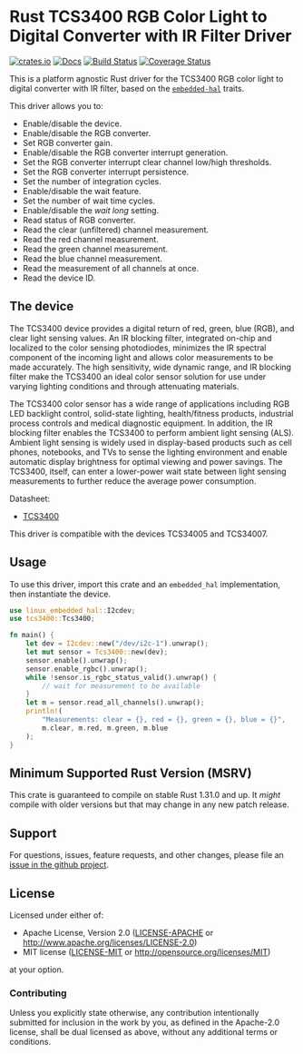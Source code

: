 # Rust TCS3400 RGB Color Light to Digital Converter with IR Filter Driver

[![crates.io](https://img.shields.io/crates/v/tcs3400.svg)](https://crates.io/crates/tcs3400)
[![Docs](https://docs.rs/tcs3400/badge.svg)](https://docs.rs/tcs3400)
[![Build Status](https://github.com/andresv/tcs3400-rs/workflows/Build/badge.svg)](https://github.com/andresv/tcs3400-rs/actions?query=workflow%3ABuild)
[![Coverage Status](https://coveralls.io/repos/github/andresv/tcs3400-rs/badge.svg?branch=master)](https://coveralls.io/github/andresv/tcs3400-rs?branch=master)

This is a platform agnostic Rust driver for the TCS3400 RGB color light to
digital converter with IR filter, based on the [`embedded-hal`] traits.

[`embedded-hal`]: https://github.com/rust-embedded/embedded-hal

This driver allows you to:
- Enable/disable the device.
- Enable/disable the RGB converter.
- Set RGB converter gain.
- Enable/disable the RGB converter interrupt generation.
- Set the RGB converter interrupt clear channel low/high thresholds.
- Set the RGB converter interrupt persistence.
- Set the number of integration cycles.
- Enable/disable the wait feature.
- Set the number of wait time cycles.
- Enable/disable the *wait long* setting.
- Read status of RGB converter.
- Read the clear (unfiltered) channel measurement.
- Read the red channel measurement.
- Read the green channel measurement.
- Read the blue channel measurement.
- Read the measurement of all channels at once.
- Read the device ID.

## The device
The TCS3400 device provides a digital return of red, green, blue (RGB), and
clear light sensing values. An IR blocking filter, integrated on-chip and
localized to the color sensing photodiodes, minimizes the IR spectral
component of the incoming light and allows color measurements to be made
accurately. The high sensitivity, wide dynamic range, and IR blocking
filter make the TCS3400 an ideal color sensor solution for use under
varying lighting conditions and through attenuating materials.

The TCS3400 color sensor has a wide range of applications including RGB LED
backlight control, solid-state lighting, health/fitness products,
industrial process controls and medical diagnostic equipment. In addition,
the IR blocking filter enables the TCS3400 to perform ambient light sensing
(ALS). Ambient light sensing is widely used in display-based products such
as cell phones, notebooks, and TVs to sense the lighting environment and
enable automatic display brightness for optimal viewing and power savings.
The TCS3400, itself, can enter a lower-power wait state between light
sensing measurements to further reduce the average power consumption.

Datasheet:
- [TCS3400](https://ams.com/documents/20143/36005/TCS3400_DS000411_5-00.pdf)

This driver is compatible with the devices TCS34005 and TCS34007.

## Usage

To use this driver, import this crate and an `embedded_hal` implementation,
then instantiate the device.

```rust
use linux_embedded_hal::I2cdev;
use tcs3400::Tcs3400;

fn main() {
    let dev = I2cdev::new("/dev/i2c-1").unwrap();
    let mut sensor = Tcs3400::new(dev);
    sensor.enable().unwrap();
    sensor.enable_rgbc().unwrap();
    while !sensor.is_rgbc_status_valid().unwrap() {
        // wait for measurement to be available
    }
    let m = sensor.read_all_channels().unwrap();
    println!(
        "Measurements: clear = {}, red = {}, green = {}, blue = {}",
        m.clear, m.red, m.green, m.blue
    );
}
```

## Minimum Supported Rust Version (MSRV)

This crate is guaranteed to compile on stable Rust 1.31.0 and up. It *might*
compile with older versions but that may change in any new patch release.

## Support

For questions, issues, feature requests, and other changes, please file an
[issue in the github project](https://github.com/andresv/tcs3400-rs/issues).

## License

Licensed under either of:

 * Apache License, Version 2.0 ([LICENSE-APACHE](LICENSE-APACHE) or
   http://www.apache.org/licenses/LICENSE-2.0)
 * MIT license ([LICENSE-MIT](LICENSE-MIT) or
   http://opensource.org/licenses/MIT)

at your option.

### Contributing

Unless you explicitly state otherwise, any contribution intentionally submitted
for inclusion in the work by you, as defined in the Apache-2.0 license, shall
be dual licensed as above, without any additional terms or conditions.

